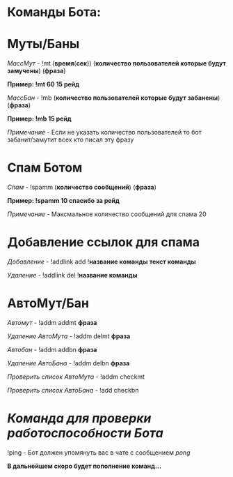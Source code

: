 # Команды Бота: 

# Муты/Баны

*МассМут* - !mt (**время**(**сек**)) (**количество пользователей которые будут замучены**) (**фраза**)

**Пример: !mt 60 15 рейд**

*МассБан* - !mb (**количество пользователей которые будут забанены**) (**фраза**) 

**Пример: !mb 15 рейд**

*Примечание* - Если не указать количество пользователей то бот забанит/замутит всех кто писал эту фразу

# Спам Ботом

*Спам* - !spamm (**количество сообщений**) (**фраза**)

**Пример: !spamm 10 спасибо за рейд**

*Примечание* - Максмальное количество сообщений для спама 20

# Добавление ссылок для спама 

*Добавление* - !addlink add !**название команды** **текст команды**

*Удаление* - !addlink del !**название команды**

# АвтоМут/Бан

*Автомут* - !addm addmt **фраза**

*Удаление АвтоМута* - !addm delmt **фраза**

*Автобан* - !addm addbn **фраза**

*Удаление АвтоБана* - !addm delbn **фраза**

*Проверить список АвтоМута* - !addm checkmt

*Проверить список АвтоБана* - !add checkbn

# *Команда для проверки работоспособности Бота*

!ping - Бот должен упомянуть вас в чате с сообщением *pong*

**В дальнейшем скоро будет пополнение команд...**

